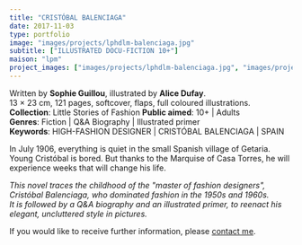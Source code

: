 ```yaml
---
title: "CRISTÓBAL BALENCIAGA"
date: 2017-11-03
type: portfolio
image: "images/projects/lphdlm-balenciaga.jpg"
subtitle: ["ILLUSTRATED DOCU-FICTION 10+"]
maison: "lpm"
project_images: ["images/projects/lphdlm-balenciaga.jpg", "images/projects/lphdlm-balenciaga-dp.jpg", "images/projects/lphdlm-balenciaga-dp2.jpg", "images/projects/lphdlm-balenciaga-dp3.jpg"]
---
```


Written by **Sophie Guillou**, illustrated by **Alice Dufay**.   
13 × 23 cm, 121 pages, softcover, flaps, full coloured illustrations.      
**Collection**: Little Stories of Fashion
**Public aimed**: 10+ | Adults   
**Genres**: Fiction | Q&A Biography | Illustrated primer      
**Keywords**: HIGH-FASHION DESIGNER | CRISTÓBAL BALENCIAGA | SPAIN          


In July 1906, everything is quiet in the small Spanish village of Getaria. Young Cristóbal is bored.
But thanks to the Marquise of Casa Torres, he will experience weeks that will change his life.


*This novel traces the childhood of the "master of fashion designers", Cristóbal Balenciaga, who dominated fashion in the 1950s and 1960s.*    
*It is followed by a Q&A biography and an illustrated primer, to reenact his elegant, uncluttered style in pictures.*





If you would like to receive further information, please [contact me](mailto:melanie.guillaumin.edition@gmail.com).

